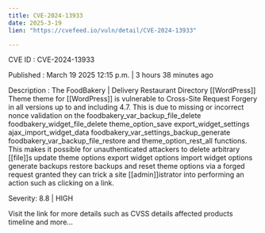 ```yaml
---
title: CVE-2024-13933
date: 2025-3-19
lien: "https://cvefeed.io/vuln/detail/CVE-2024-13933"

---
```


CVE ID : CVE-2024-13933

Published :  March 19
2025
12:15 p.m. | 3 hours
38 minutes ago

Description : The FoodBakery | Delivery Restaurant Directory  [[WordPress]] Theme theme for  [[WordPress]] is vulnerable to Cross-Site Request Forgery in all versions up to
and including
4.7. This is due to missing or incorrect nonce validation on the foodbakery_var_backup_file_delete
foodbakery_widget_file_delete
theme_option_save
export_widget_settings
ajax_import_widget_data
foodbakery_var_settings_backup_generate
foodbakery_var_backup_file_restore
and theme_option_rest_all functions. This makes it possible for unauthenticated attackers to delete arbitrary [[file]]s
update theme options
export widget options
import widget options
generate backups
restore backups
and reset theme options via a forged request granted they can trick a site [[admin]]istrator into performing an action such as clicking on a link.

Severity: 8.8 | HIGH

Visit the link for more details
such as CVSS details
affected products
timeline
and more...
